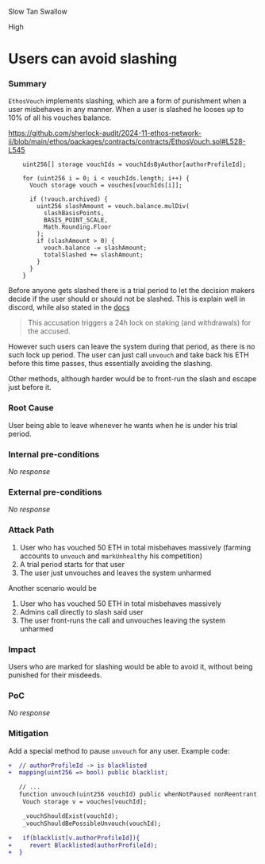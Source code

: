 Slow Tan Swallow

High

# Users can avoid slashing

### Summary

`EthosVouch` implements slashing, which are a form of punishment when a user misbehaves in any manner. When a user is slashed he looses up to 10% of all his vouches balance.

https://github.com/sherlock-audit/2024-11-ethos-network-ii/blob/main/ethos/packages/contracts/contracts/EthosVouch.sol#L528-L545
```solidity
    uint256[] storage vouchIds = vouchIdsByAuthor[authorProfileId];

    for (uint256 i = 0; i < vouchIds.length; i++) {
      Vouch storage vouch = vouches[vouchIds[i]];

      if (!vouch.archived) {
        uint256 slashAmount = vouch.balance.mulDiv(
          slashBasisPoints,
          BASIS_POINT_SCALE,
          Math.Rounding.Floor
        );
        if (slashAmount > 0) {
          vouch.balance -= slashAmount;
          totalSlashed += slashAmount;
        }
      }
    }
```

Before anyone gets slashed there is a trial period to let the decision makers decide if the user should or should not be slashed. This is explain well in discord, while also stated in the [docs](https://whitepaper.ethos.network/ethos-mechanisms/slash)
>  This accusation triggers a 24h lock on staking (and withdrawals) for the accused. 

However such users can leave the system during that period, as there is no such lock up period. The user can just call `unvouch` and take back his ETH before this time passes, thus essentially avoiding the slashing.

Other methods, although harder would be to front-run the slash and escape just before it.

### Root Cause

User being able to leave whenever he wants when he is under his trial period.

### Internal pre-conditions

_No response_

### External pre-conditions

_No response_

### Attack Path

1. User who has vouched 50 ETH in total misbehaves massively (farming accounts to `unvouch` and  `markUnhealthy` his competition)
2. A trial period starts for that user
3. The user just unvouches and leaves the system unharmed

Another scenario would be
1. User who has vouched 50 ETH in total misbehaves massively
2. Admins call directly to slash said user
3. The user front-runs the call and unvouches leaving the system unharmed

### Impact

Users who are marked for slashing would be able to avoid it, without being punished for their misdeeds.

### PoC

_No response_

### Mitigation

Add a special method to pause `unvouch` for any user. Example code:

```diff
+  // authorProfileId -> is blacklisted
+  mapping(uint256 => bool) public blacklist;

   // ...
   function unvouch(uint256 vouchId) public whenNotPaused nonReentrant {
    Vouch storage v = vouches[vouchId];

    _vouchShouldExist(vouchId);
    _vouchShouldBePossibleUnvouch(vouchId);

+   if(blacklist[v.authorProfileId]){
+     revert Blacklisted(authorProfileId);
+  }
```
